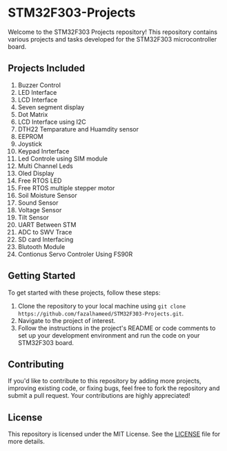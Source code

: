 # STM32F303-Projects



Welcome to the STM32F303  Projects repository! This repository contains various projects and tasks developed for the STM32F303 microcontroller board.

## Projects Included

1. Buzzer Control
2. LED Interface
3. LCD Interface
4. Seven segment display
5. Dot Matrix
6. LCD Interface using I2C
7. DTH22 Temparature and Huamdity sensor
8. EEPROM
9. Joystick
10. Keypad Inrterface
11. Led Controle using SIM module
12. Multi Channel Leds
13. Oled Display
14. Free RTOS LED
15. Free RTOS multiple stepper motor
16. Soil Moisture Sensor
17. Sound Sensor
18. Voltage Sensor
19. Tilt Sensor
20. UART Between STM
21. ADC to SWV Trace
22. SD card Interfacing
23. Blutooth Module
24. Contionus Servo Controler Using FS90R
    

## Getting Started

To get started with these projects, follow these steps:

1. Clone the repository to your local machine using `git clone https://github.com/fazalhameed/STM32F303-Projects.git`.
2. Navigate to the project of interest.
3. Follow the instructions in the project's README or code comments to set up your development environment and run the code on your STM32F303 board.

## Contributing

If you'd like to contribute to this repository by adding more projects, improving existing code, or fixing bugs, feel free to fork the repository and submit a pull request. Your contributions are highly appreciated!

## License

This repository is licensed under the MIT License. See the [LICENSE](LICENSE) file for more details.

